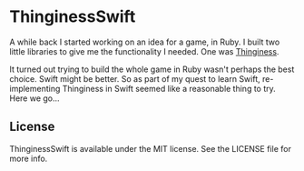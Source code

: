 # ThinginessSwift
A while back I started working on an idea for a game, in Ruby. I built two little libraries to give me the functionality I needed. One was [Thinginess](https://github.com/boffinism/thinginess). 

It turned out trying to build the whole game in Ruby wasn't perhaps the best choice. Swift might be better. So as part of my quest to learn Swift, re-implementing Thinginess in Swift seemed like a reasonable thing to try. Here we go...

## License

ThinginessSwift is available under the MIT license. See the LICENSE file for more info.
